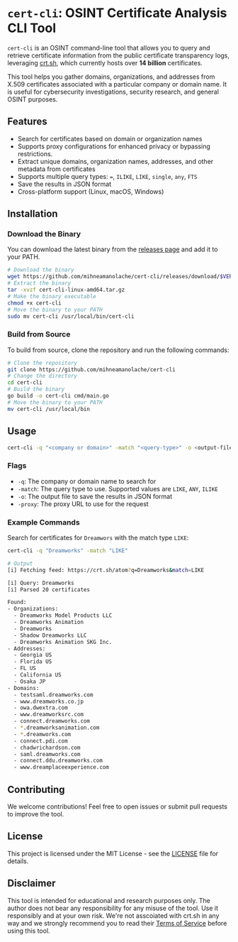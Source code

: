 # `cert-cli`: OSINT Certificate Analysis CLI Tool

`cert-cli` is an OSINT command-line tool that allows you to query and retrieve certificate information from the public certificate transparency logs, leveraging [crt.sh](https://crt.sh/), which currently hosts over **14 billion** certificates.

This tool helps you gather domains, organizations, and addresses from X.509 certificates associated with a particular company or domain name. It is useful for cybersecurity investigations, security research, and general OSINT purposes.

## Features
- Search for certificates based on domain or organization names
- Supports proxy configurations for enhanced privacy or bypassing restrictions.
- Extract unique domains, organization names, addresses, and other metadata from certificates
- Supports multiple query types:  `=`, `ILIKE`, `LIKE`, `single`, `any`, `FTS`
- Save the results in JSON format
- Cross-platform support (Linux, macOS, Windows)

## Installation

### Download the Binary
You can download the latest binary from the [releases page](https://github.com/mihneamanolache/cert-cli/releases) and add it to your PATH.
```bash
# Download the binary
wget https://github.com/mihneamanolache/cert-cli/releases/download/$VERSION/cert-cli-linux-amd64.tar.gz
# Extract the binary
tar -xvzf cert-cli-linux-amd64.tar.gz
# Make the binary executable
chmod +x cert-cli
# Move the binary to your PATH
sudo mv cert-cli /usr/local/bin/cert-cli
```

### Build from Source
To build from source, clone the repository and run the following commands:

```bash
# Clone the repository
git clone https://github.com/mihneamanolache/cert-cli
# Change the directory
cd cert-cli
# Build the binary
go build -o cert-cli cmd/main.go
# Move the binary to your PATH
mv cert-cli /usr/local/bin
```

## Usage
```bash
cert-cli -q "<company or domain>" -match "<query-type>" -o <output-file> -proxy "<proxy-url>"
```

### Flags
- `-q`: The company or domain name to search for
- `-match`: The query type to use. Supported values are `LIKE`, `ANY`, `ILIKE`
- `-o`: The output file to save the results in JSON format
- `-proxy`: The proxy URL to use for the request

### Example Commands
Search for certificates for `Dreamwors` with the match type `LIKE`:
```bash
cert-cli -q "Dreamworks" -match "LIKE" 

# Output
[i] Fetching feed: https://crt.sh/atom?q=Dreamworks&match=LIKE

[i] Query: Dreamworks
[i] Parsed 20 certificates

Found:
- Organizations:
  - Dreamworks Model Products LLC
  - Dreamworks Animation
  - Dreamworks
  - Shadow Dreamworks LLC
  - Dreamworks Animation SKG Inc.
- Addresses:
  - Georgia US
  - Florida US
  - FL US
  - California US
  - Osaka JP
- Domains:
  - testsaml.dreamworks.com
  - www.dreamworks.co.jp
  - owa.dwextra.com
  - www.dreamworksrc.com
  - connect.dreamworks.com
  - *.dreamworksanimation.com
  - *.dreamworks.com
  - connect.pdi.com
  - chadwrichardson.com
  - saml.dreamworks.com
  - connect.ddu.dreamworks.com
  - www.dreamplaceexperience.com
```

## Contributing
We welcome contributions! Feel free to open issues or submit pull requests to improve the tool.

## License
This project is licensed under the MIT License - see the [LICENSE](LICENSE) file for details.

## Disclaimer
This tool is intended for educational and research purposes only. The author does not bear any responsibility for any misuse of the tool. Use it responsibly and at your own risk. We're not asscoiated with crt.sh in any way and we strongly recommend you to read their [Terms of Service](https://crt.sh/tos) before using this tool. 
